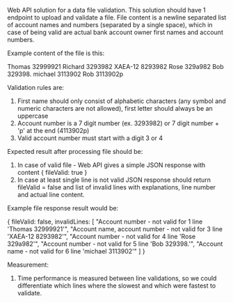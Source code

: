 Web API solution for a data file validation. This solution should have 1 endpoint to upload and validate a file. File content is a newline separated list of account names and numbers (separated by a single space), which in case of being valid are actual bank account owner first names and account numbers.

Example content of the file is this:

Thomas 32999921
Richard 3293982
XAEA-12 8293982
Rose 329a982
Bob 329398.
michael 3113902
Rob 3113902p

Validation rules are:

1. First name should only consist of alphabetic characters (any symbol and numeric characters are not allowed), first letter should always be an uppercase
2. Account number is a 7 digit number (ex. 3293982) or 7 digit number + 'p' at the end (4113902p)
3. Valid account number must start with a digit 3 or 4 

Expected result after processing file should be:

1. In case of valid file - Web API gives a simple JSON response with content { fileValid: true }
2. In case at least single line is not valid JSON response should return fileValid = false and list of invalid lines with explanations, line number and actual line content. 

Example file response result would be:

{ fileValid: false,
invalidLines: [
              "Account number - not valid for 1 line 'Thomas 32999921'",
              "Account name, account number - not valid for 3 line 'XAEA-12 8293982'",
              "Account number - not valid for 4 line 'Rose 329a982'",
              "Account number - not valid for 5 line 'Bob 329398.'",
              "Account name - not valid for 6 line 'michael 3113902'"
]
} 

Measurement:

1. Time performance is measured between line validations, so we could differentiate which lines where the slowest and which were fastest to validate.
